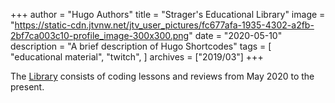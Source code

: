 +++
author = "Hugo Authors"
title = "Strager's Educational Library"
image = "https://static-cdn.jtvnw.net/jtv_user_pictures/fc677afa-1935-4302-a2fb-2bf7ca003c10-profile_image-300x300.png"
date = "2020-05-10"
description = "A brief description of Hugo Shortcodes"
tags = [
    "educational material",
    "twitch",
]
archives = ["2019/03"]
+++

The [Library](https://strager.net/videos.html) consists of coding lessons and reviews from May 2020 to the present.
<!--more-->


